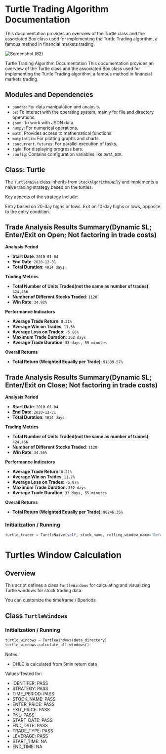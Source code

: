 # Turtle Trading Algorithm Documentation
This documentation provides an overview of the Turtle class and the associated Box class used for implementing the Turtle Trading algorithm, a famous method in financial markets trading.

![Screenshot (62)](https://github.com/lordyabu/CRSP-Lab/assets/92772420/70e99f04-5584-4034-8c8b-28730d00c149)


Turtle Trading Algorithm Documentation
This documentation provides an overview of the Turtle class and the associated Box class used for implementing the Turtle Trading algorithm, a famous method in financial markets trading.

## Modules and Dependencies
- `pandas`: For data manipulation and analysis.
- `os`: To interact with the operating system, mainly for file and directory operations.
- `json`: To work with JSON data.
- `numpy`: For numerical operations.
- `math`: Provides access to mathematical functions.
- `matplotlib`: For plotting graphs and charts.
- `concurrent.futures`: For parallel execution of tasks.
- `tqdm`: For displaying progress bars.
- `config`: Contains configuration variables like `DATA_DIR`.

## Class: Turtle

The `TurtleNaive` class inherits from `StockAlgorithmDaily` and implements a naive trading strategy based on the turtles.

Key aspects of the strategy include:

Entry based on 20-day highs or lows.
Exit on 10-day highs or lows, opposite to the entry condition.


## Trade Analysis Results Summary(Dynamic SL; Enter/Exit on Open; Not factoring in trade costs)

**Analysis Period**
- **Start Date**: `2010-01-04`
- **End Date**: `2020-12-31`
- **Total Duration**: `4014 days`

**Trading Metrics**
- **Total Number of Units Traded(not the same as number of trades)**: `424,456`
- **Number of Different Stocks Traded**: `1120`
- **Win Rate**: `34.92%`

**Performance Indicators**
- **Average Trade Return**: `0.21%`
- **Average Win on Trades**: `11.5%`
- **Average Loss on Trades**: `-5.86%`
- **Maximum Trade Duration**: `362 days`
- **Average Trade Duration**: `33 days, 55 minutes`

**Overall Returns**
- **Total Return (Weighted Equally per Trade)**: `91839.57%`


## Trade Analysis Results Summary(Dynamic SL; Enter/Exit on Close; Not factoring in trade costs)

**Analysis Period**
- **Start Date**: `2010-01-04`
- **End Date**: `2020-12-31`
- **Total Duration**: `4014 days`

**Trading Metrics**
- **Total Number of Units Traded(not the same as number of trades)**: `424,456`
- **Number of Different Stocks Traded**: `1120`
- **Win Rate**: `34.56%`

**Performance Indicators**
- **Average Trade Return**: `0.21%`
- **Average Win on Trades**: `11.7%`
- **Average Loss on Trades**: `-5.87%`
- **Maximum Trade Duration**: `362 days`
- **Average Trade Duration**: `33 days, 55 minutes`

**Overall Returns**
- **Total Return (Weighted Equally per Trade)**: `90246.35%`



### Initialization / Running
```python
turtle_trader = TurtleNaive(self, stock_name, rolling_window_name='Default', identifier=-1, time_period='Daily', reset_indexes=False, step=0)
```

# Turtles Window Calculation

## Overview
This script defines a class `TurtleWindows` for calculating and visualizing Turtle windows for stock trading data.

You can customize the timeframe / Bperiods

## Class `TurtleWindows`

### Initialization / Running

```python
turtle_windows = TurtleWindows(data_directory)
turtle_windows.calculate_all_windows()
```
Notes.
- OHLC is calculated from 5min return data

Values Tested for:
- IDENTIFER: PASS
- STRATEGY: PASS
- TIME_PERIOD: PASS
- STOCK_NAME: PASS
- ENTER_PRICE: PASS
- EXIT_PRICE: PASS
- PNL: PASS
- START_DATE: PASS
- END_DATE: PASS
- TRADE_TYPE: PASS
- LEVERAGE: PASS
- START_TIME: NA
- END_TIME: NA
